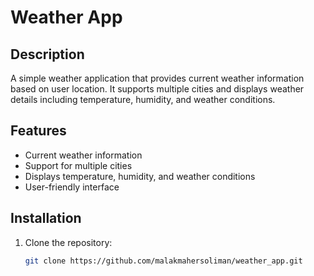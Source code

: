 # Weather App

## Description

A simple weather application that provides current weather information based on user location. It supports multiple cities and displays weather details including temperature, humidity, and weather conditions.

## Features

- Current weather information
- Support for multiple cities
- Displays temperature, humidity, and weather conditions
- User-friendly interface

## Installation

1. Clone the repository:

   ```bash
   git clone https://github.com/malakmahersoliman/weather_app.git
